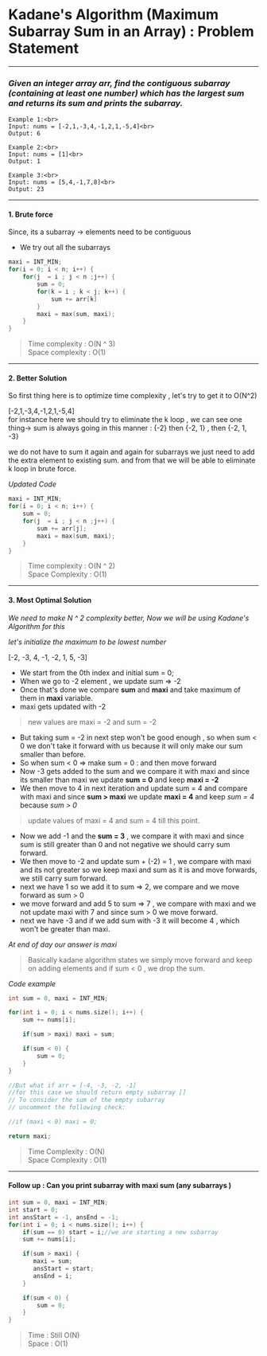 # Kadane's Algorithm (Maximum Subarray Sum in an Array) : Problem Statement

---

### _Given an integer array arr, find the contiguous subarray (containing at least one number) which has the largest sum and returns its sum and prints the subarray._

```
Example 1:<br>
Input: nums = [-2,1,-3,4,-1,2,1,-5,4]<br>
Output: 6
```

```
Example 2:<br>
Input: nums = [1]<br>
Output: 1
```

```
Example 3:<br>
Input: nums = [5,4,-1,7,8]<br>
Output: 23
```

---

#### 1. Brute force

Since, its a subarray -> elements need to be contiguous

- We try out all the subarrays

```cpp
maxi = INT_MIN;
for(i = 0; i < n; i++) {
    for(j  = i ; j < n ;j++) {
        sum = 0;
        for(k = i ; k < j; k++) {
            sum += arr[k]
        }
        maxi = max(sum, maxi);
    }
}
```

> Time complexity : O(N ^ 3) <br>
> Space complexity : O(1)

---

#### 2. Better Solution

So first thing here is to optimize time complexity , let's try to get it to O(N^2) <br>

[-2,1,-3,4,-1,2,1,-5,4]<br>
for instance here we should try to eliminate the k loop , we can see one thing->
sum is always going in this manner : {-2} then {-2, 1} , then {-2, 1, -3}<br>

we do not have to sum it again and again for subarrays we just need to add the extra element to existing sum. and from that we will be able to eliminate k loop in brute force.<br>

_Updated Code_

```cpp
maxi = INT_MIN;
for(i = 0; i < n; i++) {
    sum = 0;
    for(j  = i ; j < n ;j++) {
        sum += arr[j];
        maxi = max(sum, maxi);
    }
}
```

> Time complexity : O(N ^ 2) <br>
> Space Complexity : O(1)

---

#### 3. Most Optimal Solution

_We need to make N ^ 2 complexity better, Now we will be using Kadane's Algorithm for this_

_let's initialize the maximum to be lowest number_

[-2, -3, 4, -1, -2, 1, 5, -3]<br>

- We start from the 0th index and initial sum = 0;
- When we go to -2 element , we update sum => -2
- Once that's done we compare **sum** and **maxi** and take maximum of them in **maxi** variable.
- maxi gets updated with -2

> new values are maxi = -2 and sum = -2

- But taking sum = -2 in next step won't be good enough , so when sum < 0 we don't take it forward with us because it will only make our sum smaller than before.
- So when sum < 0 => make sum = 0 : and then move forward
- Now -3 gets added to the sum and we compare it with maxi and since its smaller than maxi we update **sum = 0** and keep **maxi = -2**
- We then move to 4 in next iteration and update sum = 4 and compare with maxi and since **sum > maxi** we update **maxi = 4** and keep _sum = 4_ because _sum > 0_

> update values of maxi = 4 and sum = 4 till this point.

- Now we add -1 and the **sum = 3** , we compare it with maxi and since sum is still greater than 0 and not negative we should carry sum forward.
- We then move to -2 and update sum + (-2) = 1 , we compare with maxi and its not greater so we keep maxi and sum as it is and move forwards, we still carry sum forward.
- next we have 1 so we add it to sum => 2, we compare and we move forward as sum > 0
- we move forward and add 5 to sum => 7 , we compare with maxi and we not update maxi with 7 and since sum > 0 we move forward.
- next we have -3 and if we add sum with -3 it will become 4 , which won't be greater than maxi.

_At end of day our answer is maxi_

> Basically kadane algorithm states we simply move forward and keep on adding elements and if sum < 0 , we drop the sum.

_Code example_

```cpp
int sum = 0, maxi = INT_MIN;

for(int i = 0; i < nums.size(); i++) {
    sum += nums[i];

    if(sum > maxi) maxi = sum;

    if(sum < 0) {
        sum = 0;
    }
}

//But what if arr = [-4, -3, -2, -1]
//for this case we should return empty subarray []
// To consider the sum of the empty subarray
// uncomment the following check:

//if (maxi < 0) maxi = 0;

return maxi;
```

> Time Complexity : O(N) <br>
> Space Complexity : O(1)

---

#### Follow up : Can you print subarray with maxi sum (any subarrays )

```cpp
int sum = 0, maxi = INT_MIN;
int start = 0;
int ansStart = -1, ansEnd = -1;
for(int i = 0; i < nums.size(); i++) {
    if(sum == 0) start = i;//we are starting a new subarray
    sum += nums[i];

    if(sum > maxi) {
       maxi = sum;
       ansStart = start;
       ansEnd = i;
    }

    if(sum < 0) {
        sum = 0;
    }
}
```

> Time : Still O(N) <br>
> Space : O(1)
